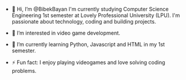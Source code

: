 - 👋 Hi, I’m @BibekBayan I'm currently studying Computer Science Engineering 1st semester at Lovely Professional University (LPU).
  I'm passionate about technology, coding and building projects.

- 👀 I’m interested in video game development.
- 🌱 I’m currently learning Python, Javascript and HTML in my 1st semester.
- ⚡ Fun fact: I enjoy playing videogames and love solving coding problems.

<!---
BibekBayan/BibekBayan is a ✨ special ✨ repository because its `README.md` (this file) appears on your GitHub profile.
You can click the Preview link to take a look at your changes.
--->
